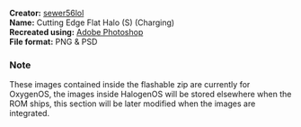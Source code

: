 **Creator:** [sewer56lol](//github.com/sewer56lol)<br />
**Name:** Cutting Edge Flat Halo (S) (Charging)<br />
**Recreated using:** [Adobe Photoshop](//www.adobe.com/uk/downloads.html)<br />
**File format:** PNG & PSD

### Note
These images contained inside the flashable zip are currently for OxygenOS, the images inside HalogenOS will be stored elsewhere when the ROM ships, this section will be later modified when the images are integrated.

